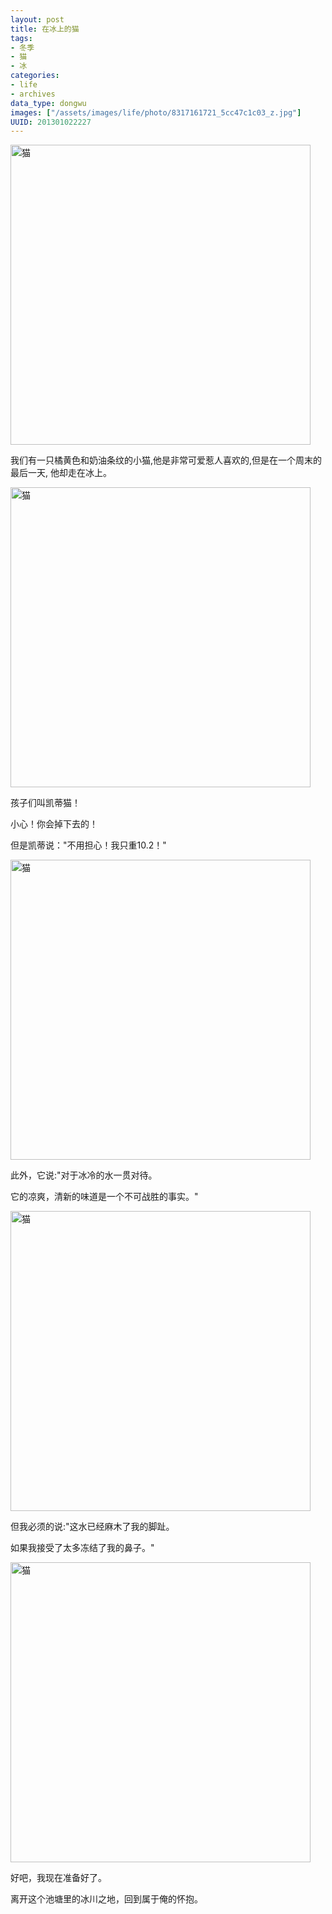 ```yaml
--- 
layout: post
title: 在冰上的猫
tags: 
- 冬季
- 猫
- 冰
categories:
- life
- archives
data_type: dongwu
images: ["/assets/images/life/photo/8317161721_5cc47c1c03_z.jpg"]
UUID: 201301022227
---
```

<a href="{{site.aliyun_oss}}/assets/images/life/photo/8317160695_429346840e_z.jpg" rel="prettyPhoto[{{page.UUID}}]" alt="猫">
<img class="lazy" src="{{site.aliyun_oss}}/assets/img/grey.gif" data-original="{{site.aliyun_oss}}/assets/images/life/photo/8317160695_429346840e_z.jpg" width="480px" alt="猫" ></img>
</a>

我们有一只橘黄色和奶油条纹的小猫,他是非常可爱惹人喜欢的,但是在一个周末的最后一天, 他却走在冰上。

<a href="{{site.aliyun_oss}}/assets/images/life/photo/8318215794_05a3d9340d_z.jpg" rel="prettyPhoto[{{page.UUID}}]" alt="猫">
<img class="lazy" src="{{site.aliyun_oss}}/assets/img/grey.gif" data-original="{{site.aliyun_oss}}/assets/images/life/photo/8318215794_05a3d9340d_z.jpg" width="480px" alt="猫" ></img>
</a>

孩子们叫凯蒂猫！

小心！你会掉下去的！

但是凯蒂说："不用担心！我只重10.2！"

<a href="{{site.aliyun_oss}}/assets/images/life/photo/8318215614_85bb18acdf_z.jpg" rel="prettyPhoto[{{page.UUID}}]" alt="猫">
<img class="lazy" src="{{site.aliyun_oss}}/assets/img/grey.gif" data-original="{{site.aliyun_oss}}/assets/images/life/photo/8318215614_85bb18acdf_z.jpg" width="480px" alt="猫" ></img>
</a>

此外，它说:"对于冰冷的水一贯对待。

它的凉爽，清新的味道是一个不可战胜的事实。"

<a href="{{site.aliyun_oss}}/assets/images/life/photo/8318216694_39176b3564_z.jpg" rel="prettyPhoto[{{page.UUID}}]" alt="猫">
<img class="lazy" src="{{site.aliyun_oss}}/assets/img/grey.gif" data-original="{{site.aliyun_oss}}/assets/images/life/photo/8318216694_39176b3564_z.jpg" width="480px" alt="猫" ></img>
</a>

但我必须的说:"这水已经麻木了我的脚趾。

如果我接受了太多冻结了我的鼻子。"

<a href="{{site.aliyun_oss}}/assets/images/life/photo/8317161721_5cc47c1c03_z.jpg" rel="prettyPhoto[{{page.UUID}}]" alt="猫">
<img class="lazy" src="{{site.aliyun_oss}}/assets/img/grey.gif" data-original="{{site.aliyun_oss}}/assets/images/life/photo/8317161721_5cc47c1c03_z.jpg" width="480px" alt="猫" ></img>
</a>

好吧，我现在准备好了。

离开这个池塘里的冰川之地，回到属于俺的怀抱。

